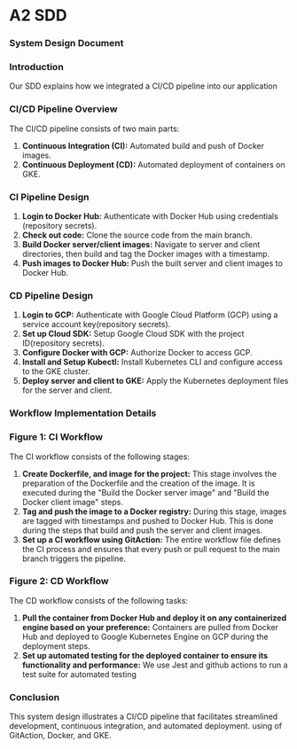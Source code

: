 # A2 SDD

### **System Design Document**

### Introduction

Our SDD explains how we integrated a CI/CD pipeline into our application

### CI/CD Pipeline Overview

The CI/CD pipeline consists of two main parts:

1. **Continuous Integration (CI):** Automated build and push of Docker images.
2. **Continuous Deployment (CD):** Automated deployment of containers on GKE.

### CI Pipeline Design

1. **Login to Docker Hub:** Authenticate with Docker Hub using credentials (repository secrets).
2. **Check out code:** Clone the source code from the main branch.
3. **Build Docker server/client images:** Navigate to server and client directories, then build and tag the Docker images with a timestamp.
4. **Push images to Docker Hub:** Push the built server and client images to Docker Hub.

### CD Pipeline Design

1. **Login to GCP:** Authenticate with Google Cloud Platform (GCP) using a service account key(repository secrets).
2. **Set up Cloud SDK:** Setup Google Cloud SDK with the project ID(repository secrets).
3. **Configure Docker with GCP:** Authorize Docker to access GCP.
4. **Install and Setup Kubectl:** Install Kubernetes CLI and configure access to the GKE cluster.
5. **Deploy server and client to GKE:** Apply the Kubernetes deployment files for the server and client.

### Workflow Implementation Details

### **Figure 1: CI Workflow**

The CI workflow consists of the following stages:

1. **Create Dockerfile, and image for the project:** This stage involves the preparation of the Dockerfile and the creation of the image. It is executed during the "Build the Docker server image" and "Build the Docker client image" steps.
2. **Tag and push the image to a Docker registry:** During this stage, images are tagged with timestamps and pushed to Docker Hub. This is done during the steps that build and push the server and client images.
3. **Set up a CI workflow using GitAction:** The entire workflow file defines the CI process and ensures that every push or pull request to the main branch triggers the pipeline.

### **Figure 2: CD Workflow**

The CD workflow consists of the following tasks:

1. **Pull the container from Docker Hub and deploy it on any containerized engine based on your preference:** Containers are pulled from Docker Hub and deployed to Google Kubernetes Engine on GCP during the deployment steps.
2. **Set up automated testing for the deployed container to ensure its functionality and performance:** We use Jest and github actions to run a test suite for automated testing

### Conclusion

This system design illustrates a  CI/CD pipeline that facilitates streamlined development, continuous integration, and automated deployment. using of GitAction, Docker, and GKE.


